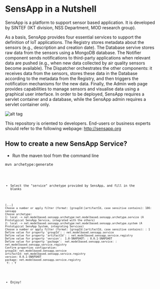 # SensApp in a Nutshell

SensApp is a platform to support sensor based application. It is developed by 
SINTEF (IKT division, NSS Department, MOD research group).

As a basis, SensApp provides four essential services to support the definition of IoT applications. The Registry  stores metadata about the sensors (e.g., description and creation date). The Database servive stores raw data from the sensors using a MongoDB database. The Notifier component sends notifications to third-party applications when relevant data are pushed (e.g., when new data collected by air quality sensors become available). The Dispatcher orchestrates the other components: it receives data from the sensors, stores these data in the Database according to the metadata from the Registry, and then triggers the notification mechanisms for the new data. Finally, the Admin web page provides capabilities to manage sensors and visualise data using a graphical user interface. In order to be deployed, SensApp requires a servlet container and a database, while the SensApp admin requires a servlet container only.

![alt tag](http://sensapp.org/img/sensapp_logo.png)

This repository is oriented to developers. End-users or business experts 
should refer to the following webpage: http://sensapp.org

## How to create a new SensApp Service?

 * Run the maven tool from the command line

<pre><code>mvn archetype:generate<code></pre>

  * Select the "service" archetype provided by SensApp, and fill in the blanks

<pre><code>[...]
Choose a number or apply filter (format: [groupId:]artifactId, case sensitive contains): 186: sensapp
Choose archetype:
1: local -> net.modelbased.sensapp.archetype:net.modelbased.sensapp.archetype.service (A Prototypical SensApp Service, integrated with the others)
2: local -> net.modelbased.sensapp.archetype:net.modelbased.sensapp.archetype.system (A Prototypical SensApp System, integrating Services)
Choose a number or apply filter (format: [groupId:]artifactId, case sensitive contains): : 1
Define value for property 'groupId': : net.modelbased.sensapp.service 
Define value for property 'artifactId': : net.modelbased.sensapp.service.registry
Define value for property 'version':  1.0-SNAPSHOT: : 0.0.1-SNAPSHOT
Define value for property 'package':  net.modelbased.sensapp.service: : net.modelbased.sensapp.service.registry
Confirm properties configuration:
groupId: net.modelbased.sensapp.service
artifactId: net.modelbased.sensapp.service.registry
version: 0.0.1-SNAPSHOT
package: net.modelbased.sensapp.service.registry
 Y: : Y</code></pre>

  * Enjoy!
